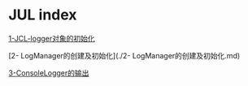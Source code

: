 # JUL index

[1-JCL-logger对象的初始化](1-JCL-logger对象的初始化.md)

[2- LogManager的创建及初始化](./2- LogManager的创建及初始化.md)

[3-ConsoleLogger的输出](3-ConsoleLogger的输出.md)

